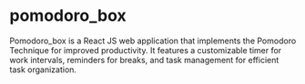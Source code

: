 # pomodoro_box

Pomodoro_box is a React JS web application that implements the Pomodoro Technique for improved productivity. It features a customizable timer for work intervals, reminders for breaks, and task management for efficient task organization.
